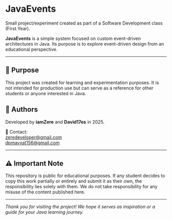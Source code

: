 <!DOCTYPE html>
<html lang="en">
<head>
  <meta charset="UTF-8" />
</head>
<body>
  <h1>JavaEvents</h1>
  <p>
    Small project/experiment created as part of a Software Development class (First Year).
  </p>
  <p>
    <strong>JavaEvents</strong> is a simple system focused on custom event-driven architectures in Java. Its purpose is to explore event-driven design from an educational perspective.
  </p>

  <hr />

  <h2>🧠 Purpose</h2>
  <p>
    This project was created for learning and experimentation purposes. It is not intended for production use but can serve as a reference for other students or anyone interested in Java.
  </p>

  <h2>👥 Authors</h2>
  <p>
    Developed by <strong>iamZere</strong> and <strong>David17es</strong> in 2025.
  </p>
  <p>
    📧 Contact:<br />
    <a href="mailto:zeredeveloper@gmail.com">zeredeveloper@gmail.com</a><br />
    <a href="mailto:dpmayxat156@gmail.com">dpmayxat156@gmail.com</a>
  </p>

  <hr />

  <h2>⚠️ Important Note</h2>
  <p>
    This repository is public for educational purposes. If any student decides to copy this work partially or entirely and submit it as their own, the responsibility lies solely with them. We do not take responsibility for any misuse of the content published here.
  </p>

  <hr />

  <p>
    <em>Thank you for visiting the project! We hope it serves as inspiration or a guide for your Java learning journey.</em>
  </p>
</body>
</html>
